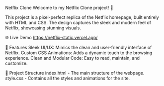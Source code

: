Netflix Clone
Welcome to my Netflix Clone project! 🌟

This project is a pixel-perfect replica of the Netflix homepage, built entirely with HTML and CSS. The design captures the sleek and modern feel of Netflix, showcasing stunning visuals.

🌐 Live Demo
https://netflix-static.vercel.app/

🚀 Features
Sleek UI/UX: Mimics the clean and user-friendly interface of Netflix.
Custom CSS Animations: Adds a dynamic touch to the browsing experience.
Clean and Modular Code: Easy to read, maintain, and customize.

📂 Project Structure
index.html - The main structure of the webpage.
style.css - Contains all the styles and animations for the site.
